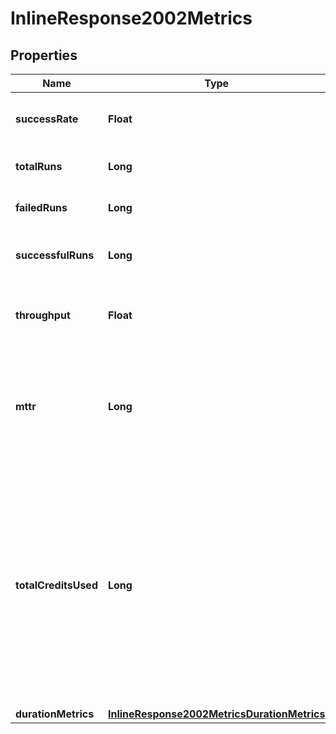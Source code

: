 

# InlineResponse2002Metrics

## Properties

Name | Type | Description | Notes
------------ | ------------- | ------------- | -------------
**successRate** | **Float** | The ratio of successful runs / total runs. | 
**totalRuns** | **Long** | The total number of runs. | 
**failedRuns** | **Long** | The number of failed runs. | 
**successfulRuns** | **Long** | The number of successful runs. | 
**throughput** | **Float** | The average number of runs per day. | 
**mttr** | **Long** | The mean time to recovery (mean time between failures and their next success) in seconds. | 
**totalCreditsUsed** | **Long** | The total credits consumed by the workflow in the aggregation window. Note that Insights is not a real time financial reporting tool and should not be used for credit reporting. | 
**durationMetrics** | [**InlineResponse2002MetricsDurationMetrics**](InlineResponse2002MetricsDurationMetrics.md) |  | 



